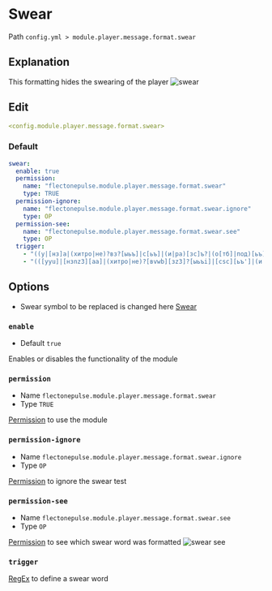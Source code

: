 # Swear
Path `config.yml > module.player.message.format.swear`

## Explanation
This formatting hides the swearing of the player
![swear](/swear.png)

## Edit
```yaml
<config.module.player.message.format.swear>
```

### Default
```yaml
swear:
  enable: true
  permission:
    name: "flectonepulse.module.player.message.format.swear"
    type: TRUE
  permission-ignore:
    name: "flectonepulse.module.player.message.format.swear.ignore"
    type: OP
  permission-see:
    name: "flectonepulse.module.player.message.format.swear.see"
    type: OP
  trigger:
    - "((у|[нз]а|(хитро|не)?вз?[ыьъ]|с[ьъ]|(и|ра)[зс]ъ?|(о[тб]|под)[ьъ]?|(.\\B)+?[оаеи])?-?([её]б(?!о[рй])|и[пб][ае][тц]).*?|(н[иеа]|([дп]|верт)о|ра[зс]|з?а|с(ме)?|о(т|дно)?|апч)?-?ху([яйиеёю]|ли(?!ган)).*?|(в[зы]|(три|два|четыре)жды|(н|сук)а)?-?бл(я(?!(х|ш[кн]|мб)[ауеыио]).*?|[еэ][дт]ь?)|(ра[сз]|[зн]а|[со]|вы?|п(ере|р[оие]|од)|и[зс]ъ?|[ао]т)?п[иеё]зд.*?|(за)?п[ие]д[аое]?р([оа]м|(ас)?(ну.*?|и(ли)?[нщктл]ь?)?|(о(ч[еи])?|ас)?к(ой)|юг)[ауеы]?|манд([ауеыи](л(и[сзщ])?[ауеиы])?|ой|[ао]вошь?(е?к[ауе])?|юк(ов|[ауи])?)|муд([яаио].*?|е?н([ьюия]|ей))|мля([тд]ь)?|лять|([нз]а|по|пи)х|м[ао]л[ао]фь([яию]|[еёо]й))(?=[\\s,.:;\"']|$)"
    - "(([уyu]|[нзnz3][аa]|(хитро|не)?[вvwb][зz3]?[ыьъi]|[сsc][ьъ']|(и|[рpr][аa4])[зсzs]ъ?|([оo0][тбtb6]|[пp][оo0][дd9])[ьъ']?|(.\\B)+?[оаеиeo])?-?([еёe][бb6](?!о[рй])|и[пб][ае][тц]).*?|([нn][иеаaie]|([дпdp]|[вv][еe3][рpr][тt])[оo0]|[рpr][аa][зсzc3]|[з3z]?[аa]|с(ме)?|[оo0]([тt]|дно)?|апч)?-?[хxh][уuy]([яйиеёюuie]|ли(?!ган)).*?|([вvw][зы3z]|(три|два|четыре)жды|(н|[сc][уuy][кk])[аa])?-?[бb6][лl]([яy](?!(х|ш[кн]|мб)[ауеыио]).*?|[еэe][дтdt][ь']?)|([рp][аa][сзc3z]|[знzn][аa]|[соsc]|[вv][ыi]?|[пp]([еe][рpr][еe]|[рrp][оиioеe]|[оo0][дd])|и[зс]ъ?|[аоao][тt])?[пpn][иеёieu][зz3][дd9].*?|([зz3][аa])?[пp][иеieu][дd][аоеaoe]?[рrp](ну.*?|[оаoa][мm]|([аa][сcs])?([иiu]([лl][иiu])?[нщктлtlsn]ь?)?|([оo](ч[еиei])?|[аa][сcs])?[кk]([оo]й)?|[юu][гg])[ауеыauyei]?|[мm][аa][нnh][дd]([ауеыayueiи]([лl]([иi][сзc3щ])?[ауеыauyei])?|[оo][йi]|[аоao][вvwb][оo](ш|sh)[ь']?([e]?[кk][ауеayue])?|юк(ов|[ауи])?)|[мm][уuy][дd6]([яyаиоaiuo0].*?|[еe]?[нhn]([ьюия'uiya]|ей))|мля([тд]ь)?|лять|([нз]а|по|пи)х|м[ао]л[ао]фь([яию]|[её]й))(?=[\\s,.:;\"']|$)"
```

## Options

- Swear symbol to be replaced is changed here [Swear](/en/messages/en_us/module/player/message/swear/)

### `enable`
- Default `true`

Enables or disables the functionality of the module

### `permission`
- Name `flectonepulse.module.player.message.format.swear`
- Type `TRUE`

[Permission](/en/config/module/#explanation) to use the module

### `permission-ignore`
- Name `flectonepulse.module.player.message.format.swear.ignore`
- Type `OP`

[Permission](/en/config/module/#explanation) to ignore the swear test

### `permission-see`
- Name `flectonepulse.module.player.message.format.swear.see`
- Type `OP`

[Permission](/en/config/module/#explanation) to see which swear word was formatted
![swear see](/swearsee.png)


### `trigger`

[RegEx](https://javarush.com/en/groups/posts/en..regular-expressions-in-java-regex) to define a swear word
